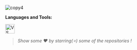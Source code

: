 ![copy4](https://user-images.githubusercontent.com/37544078/111061018-2049d500-84c7-11eb-98f9-5d09fc588fe6.png)

**Languages and Tools:**

<p align="left"><img height="30" width="30" alt="VS Code" src="![vs code](https://user-images.githubusercontent.com/37544078/111061689-a287c880-84ca-11eb-96c7-a100940f48da.png)"/>
                     </p>



> *Show some ❤️ by starring(⭐) some of the repositories !*



